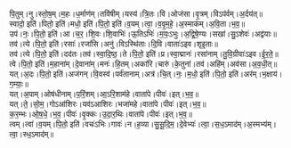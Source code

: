 

  
पि॒तुम्।नु।स्तो॒ष॒म्।म॒हः।ध॒र्माण॑म्।तवि॑षीम्।यस्य॑।त्रि॒तः।वि।ओज॑सा।वृ॒त्रम्।विऽप॑र्वम्।अ॒र्दय॑त्॥  
स्वादो॒ इति॑।पितो॒ इति॑।मधो॒ इति॑।पि॒तो॒ इति॑।व॒यम्।त्वा॒।व॒वृ॒म॒हे॒।अ॒स्माक॑म्।अ॒वि॒ता।भ॒व॒॥  
उप॑।नः॒।पि॒तो॒ इति॑।आ।च॒र॒।शि॒वः।शि॒वाभिः॑।ऊ॒तिऽभिः॑।म॒यः॒ऽभुः।अ॒द्वि॒षे॒ण्यः।सखा॑।सु॒ऽशेवः॑।अद्व॑याः॥  
तव॑।त्ये।पि॒तो॒ इति॑।रसाः॑।रजां॑सि।अनु॑।विऽस्थि॑ताः।दि॒वि।वाताः॑ऽइव।शृइ॒ताः॥  
तव॑।त्ये।पि॒तो॒ इति॑।दद॑तः।तव॑।स्वा॒दि॒ष्ठ॒।ते।पि॒तो॒ इति॑।प्र।स्वा॒द्मानः॑।रसा॑नाम्।तु॒वि॒ग्रीवाः॑ऽइव।ई॒र॒ते॒॥  
त्वे।पि॒तो॒ इति॑।म॒हाना॑म्।दे॒वाना॑म्।मनः॑।हि॒तम्।अका॑रि।चारु॑।के॒तुना॑।तव॑।अहि॑म्।अव॑सा।अ॒व॒धी॒त्॥  
यत्।अ॒दः।पि॒तो॒ इति॑।अज॑गन्।वि॒वस्व॑।पर्व॑तानाम्।अत्र॑।चि॒त्।नः॒।म॒धो॒ इति॑।पि॒तो॒ इति॑।अर॑म्।भ॒क्षाय॑।ग॒म्याः॒॥  
यत्।अ॒पाम्।ओष॑धीनाम्।प॒रिं॒शम्।आ॒ऽरि॒शाम॑हे।वाता॑पे।पीवः॑।इत्।भ॒व॒॥  
यत्।ते॒।सो॒म॒।गोऽआ॑शिरः।यव॑ऽआशिरः।भजा॑महे।वाता॑पे।पीवः॑।इत्।भ॒व॒॥  
क॒र॒म्भः।ओ॒ष॒धे॒।भ॒व॒।पीवः॑।वृ॒क्कः।उ॒दा॒र॒थिः।वाता॑पे।पीवः॑।इत्।भ॒व॒॥  
त्वम्।त्वा॑।व॒यम्।पि॒तो॒ इति॑।वचः॑ऽभिः।गावः॑।न।ह॒व्या।सु॒सू॒दि॒म॒।दे॒वेभ्यः॑।त्वा॒।स॒ध॒ऽमाद॑म्।अ॒स्मभ्य॑म्।त्वा॒।स्ध॒ऽमाद॑म्॥  
